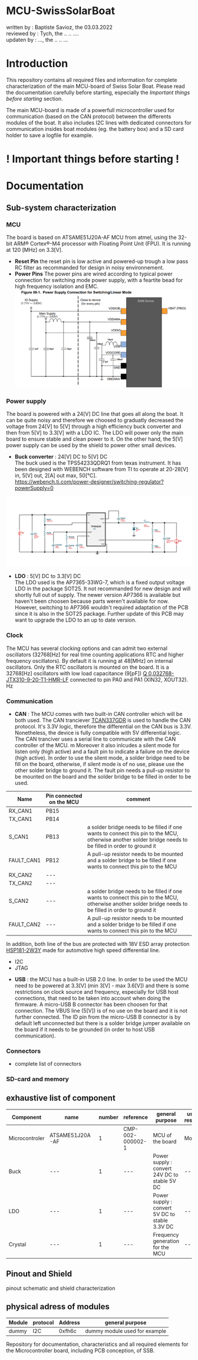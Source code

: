 # MCU-SwissSolarBoat
written by : Baptiste Savioz, the 03.03.2022  
reviewed by : Tych, the .. .. ....  
updaten by : ..., the .. .. ...  

# Introduction
This repository contains all required files and information for complete characterization of the main MCU-board of Swiss Solar Boat. Please read the documentation carefully before starting, especially the _Important things before starting_ section.

The main MCU-board is made of a powerfull microcontroller used for communication (based on the CAN protocol) between the differents modules of the boat. It also includes I2C lines with dedicated connectors for communication insides boat modules (eg. the battery box) and a SD card holder to save a logfile for example.

# ! Important things before starting !

# Documentation

## Sub-system characterization
### MCU
The board is based on ATSAME51J20A-AF MCU from atmel, using the 32-bit ARM® Cortex®-M4 processor with Floating Point Unit (FPU). It is running at 120 [MHz] on 3.3[V].
* **Reset Pin** the reset pin is low active and powered-up trough a low pass RC filter as recommanded for design in noisy environnement.
* **Power Pins** The power pins are wired according to typical power connection for switching mode power supply, with a feartite bead for high frequency isolation and EMC.
![image](image/power_pins_typical.png)

### Power supply
The board is powered with a 24[V] DC line that goes all along the boat. It can be quite noisy and therefore we choosed to graduatly decreased the voltage from 24[V] to 5[V]  through a high efficiency buck converter and then from 5[V] to 3.3[V] with a LDO IC. The LDO will power only the main board to ensure stable and clean power to it. On the other hand, the 5[V] power supply can be used by the shield to power other small devices. 

 * **Buck converter** : 24[V] DC to 5[V] DC  
The buck used is the TPS54233QDRQ1 from texas instrument. It has been designed with WEBENCH software from TI to operate at 20-28[V] in, 5[V] out, 2[A] out max, 50[°C].  
https://webench.ti.com/power-designer/switching-regulator?powerSupply=0

![image](image/buck_design_webench.svg)

 * **LDO** : 5[V] DC to 3.3[V] DC    
 The LDO used is the AP7365-33WG-7, which is a fixed output voltage LDO in the package SOT25. It not recommanded for new design and will shortly full out of supply. The newer version AP7366 is available but haven't been choosen because parts weren't available for now. However, switching to AP7366 wouldn't required adaptation of the PCB since it is also in the SOT25 package. Further update of this PCB may want to upgrade the LDO to an up to date version.

### Clock
The MCU has several clocking options and can admit two external oscillators (32768[Hz] for real time counting applications RTC and higher frequency oscillators). By default it is running at 48[MHz] on internal oscillators. Only the RTC oscillators is mounted on the board. It is a 32768[Hz] oscillators with low load capacitance (9[pF]) [Q 0,032768-JTX310-9-20-T1-HMR-LF](https://www.jauch.com/downloadfile/57fde22d50dbf_d3c203011c87952f2834/jtx310-auto-2-210512.pdf) connected to pin PA0 and PA1 (XIN32, XOUT32).
Hz
### Communication
* **CAN** : The MCU comes with two built-in CAN controller which will be both used. The CAN tranciever [TCAN337GDR](https://www.ti.com/lit/ds/symlink/tcan337g.pdf?ts=1646566581440&ref_url=https%253A%252F%252Fwww.ti.com%252Fstore%252Fti%252Fen%252Fp%252Fproduct%252F%253Fp%253DTCAN337GDR) is used to handle the CAN protocol. It's 3.3V logic, therefore the differential on the CAN bus is 3.3V. Nonetheless, the device is fully compatible with 5V differential logic. The CAN tranciver uses a serial line to communicate with the CAN controller of the MCU. m Moreover it also inlcudes a silent mode for listen only (high active) and a fault pin to indicate a failure on the device (high active). In order to use the silent mode, a solder bridge need to be fill on the board, otherwise, if silent mode is of no use, please use the other solder bridge to ground it. The fault pin needs a pull-up resistor to be mounted on the board and the solder bridge to be filled in order to be used.  

|Name|Pin connected on the MCU|comment|
|----|------------------------|-------|
|RX_CAN1|PB15||
|TX_CAN1|PB14||
|S_CAN1|PB13|a solder bridge needs to be filled if one wants to connect this pin to the MCU, otherwise another solder bridge needs to be filled in order to ground it|
|FAULT_CAN1|PB12|A pull-up resistor needs to be mounted and a solder bridge to be filled if one wants to connect this pin to the MCU|
|RX_CAN2|---||
|TX_CAN2|---||
|S_CAN2|---|a solder bridge needs to be filled if one wants to connect this pin to the MCU, otherwise another solder bridge needs to be filled in order to ground it|
|FAULT_CAN2|---|A pull-up resistor needs to be mounted and a solder bridge to be filled if one wants to connect this pin to the MCU|

In addition, both line of the bus are protected with 18V ESD array protection [HSP181-2W3Y](https://www.st.com/resource/en/datasheet/hsp181-2w3y.pdf) made for automotive high speed differential line.
- I2C
- JTAG
* **USB** : the MCU has a built-in USB 2.0 line. In order to be used the MCU need to be powered at 3.3[V] (min 3[V] - max 3.6[V]) and there is some restrictions on clock source and frequency, especially for USB host connections, that need to be taken into account when doing the firmware. A micro-USB B connector has been choosen for that connection. The VBUS line (5[V]) is of no use on the board and it is not further connected. The ID pin from the micro-USB B connector is by default left unconnected but there is a solder bridge jumper available on the board if it needs to be grounded (in order to host USB communication).

### Connectors
- complete list of connectors

### SD-card and memory


## exhaustive list of component
|Component|name|number|reference|general purpose|usual reseller|link|
|---------|----|------|---------|---------------|--------------|----|
|Microcontroler|ATSAME51J20A-AF|1|CMP-002-000002-1|MCU of the board|Mouser|https://www.mouser.ch/ProductDetail/Microchip-Technology-Atmel/ATSAME51J20A-AF?qs=sGAEpiMZZMv0NwlthflBi1rrhCr8J09xsoDuGmx4aqk%3D|
|Buck|---|1|---|Power supply : convert 24V DC to stable 5V DC|---|
|LDO|---|1|---|Power supply : convert 5V DC to stable 3.3V DC|---|
|Crystal|---|1|---|Frequency generation for the MCU|---|


## Pinout and Shield
pinout schematic and shield characterization


## physical adress of modules
|Module|protocol|Address|general purpose|
|------|--------|-------|---------------|
|dummy|I2C|0xfh6c|dummy module used for example|

 Repository for documentation, characteristics and all required elements for the Microcontroller board, including PCB conception, of SSB.
